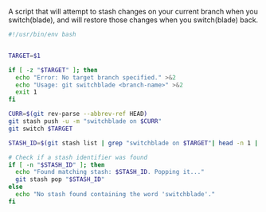 A script that will attempt to stash changes on your current branch when you switch(blade), and will restore those changes when you switch(blade) back.

```bash
#!/usr/bin/env bash


TARGET=$1

if [ -z "$TARGET" ]; then
  echo "Error: No target branch specified." >&2
  echo "Usage: git switchblade <branch-name>" >&2
  exit 1
fi

CURR=$(git rev-parse --abbrev-ref HEAD)
git stash push -u -m "switchblade on $CURR"
git switch $TARGET

STASH_ID=$(git stash list | grep "switchblade on $TARGET"| head -n 1 | cut -d: -f1)

# Check if a stash identifier was found
if [ -n "$STASH_ID" ]; then
  echo "Found matching stash: $STASH_ID. Popping it..."
  git stash pop "$STASH_ID"
else
  echo "No stash found containing the word 'switchblade'."
fi

```